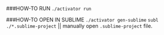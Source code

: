###HOW-TO RUN
`./activator run`

###HOW-TO OPEN IN SUBLIME
`./activator gen-sublime`
`subl ./*.sublime-project` || manually open `.sublime-project` file.
